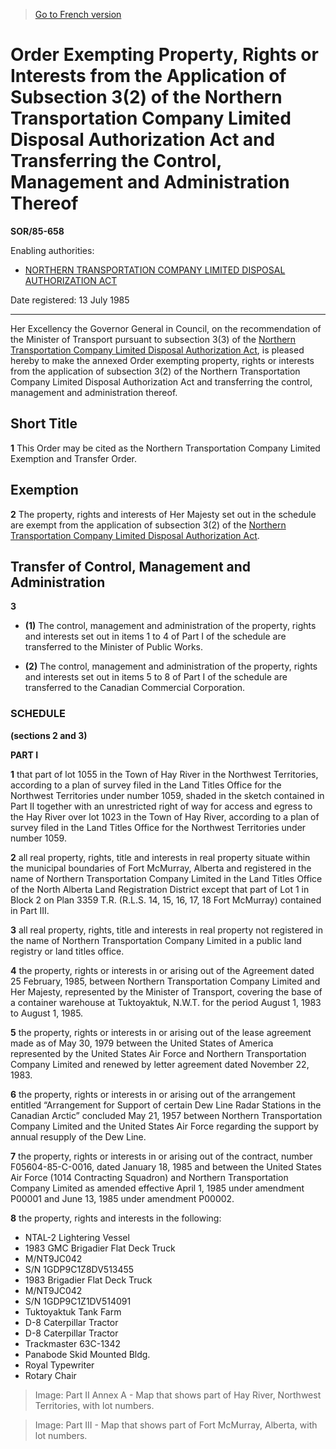 > [Go to French version](/fr/Règlements/Décrets,%20ordonnances%20et%20règlements%20statutaires/85/658.md)

# Order Exempting Property, Rights or Interests from the Application of Subsection 3(2) of the Northern Transportation Company Limited Disposal Authorization Act and Transferring the Control, Management and Administration Thereof

**SOR/85-658**

Enabling authorities: 
- [NORTHERN TRANSPORTATION COMPANY LIMITED DISPOSAL AUTHORIZATION ACT](/en/Acts/Statutes%20of%20Canada/1985/c.%2035.md)

Date registered: 13 July 1985

----------

Her Excellency the Governor General in Council, on the recommendation of the Minister of Transport pursuant to subsection 3(3) of the [Northern Transportation Company Limited Disposal Authorization Act](/en/Acts/Statutes%20of%20Canada/1985/c.%2035.md), is pleased hereby to make the annexed Order exempting property, rights or interests from the application of subsection 3(2) of the Northern Transportation Company Limited Disposal Authorization Act and transferring the control, management and administration thereof.




## Short Title


**1** This Order may be cited as the Northern Transportation Company Limited Exemption and Transfer Order.




## Exemption


**2** The property, rights and interests of Her Majesty set out in the schedule are exempt from the application of subsection 3(2) of the [Northern Transportation Company Limited Disposal Authorization Act](/en/Acts/Statutes%20of%20Canada/1985/c.%2035.md).




## Transfer of Control, Management and Administration


**3** 

- **(1)** The control, management and administration of the property, rights and interests set out in items 1 to 4 of Part I of the schedule are transferred to the Minister of Public Works.

- **(2)** The control, management and administration of the property, rights and interests set out in items 5 to 8 of Part I of the schedule are transferred to the Canadian Commercial Corporation.




### **SCHEDULE** 
**(sections 2 and 3)**

**PART I** 

**1** that part of lot 1055 in the Town of Hay River in the Northwest Territories, according to a plan of survey filed in the Land Titles Office for the Northwest Territories under number 1059, shaded in the sketch contained in Part II together with an unrestricted right of way for access and egress to the Hay River over lot 1023 in the Town of Hay River, according to a plan of survey filed in the Land Titles Office for the Northwest Territories under number 1059.


**2** all real property, rights, title and interests in real property situate within the municipal boundaries of Fort McMurray, Alberta and registered in the name of Northern Transportation Company Limited in the Land Titles Office of the North Alberta Land Registration District except that part of Lot 1 in Block 2 on Plan 3359 T.R. (R.L.S. 14, 15, 16, 17, 18 Fort McMurray) contained in Part III.


**3** all real property, rights, title and interests in real property not registered in the name of Northern Transportation Company Limited in a public land registry or land titles office.


**4** the property, rights or interests in or arising out of the Agreement dated 25 February, 1985, between Northern Transportation Company Limited and Her Majesty, represented by the Minister of Transport, covering the base of a container warehouse at Tuktoyaktuk, N.W.T. for the period August 1, 1983 to August 1, 1985.


**5** the property, rights or interests in or arising out of the lease agreement made as of May 30, 1979 between the United States of America represented by the United States Air Force and Northern Transportation Company Limited and renewed by letter agreement dated November 22, 1983.


**6** the property, rights or interests in or arising out of the arrangement entitled “Arrangement for Support of certain Dew Line Radar Stations in the Canadian Arctic” concluded May 21, 1957 between Northern Transportation Company Limited and the United States Air Force regarding the support by annual resupply of the Dew Line.


**7** the property, rights or interests in or arising out of the contract, number F05604-85-C-0016, dated January 18, 1985 and between the United States Air Force (1014 Contracting Squadron) and Northern Transportation Company Limited as amended effective April 1, 1985 under amendment P00001 and June 13, 1985 under amendment P00002.


**8** the property, rights and interests in the following:
- NTAL-2 Lightering Vessel
- 1983 GMC Brigadier Flat Deck Truck
- M/NT9JC042
- S/N 1GDP9C1Z8DV513455
- 1983 Brigadier Flat Deck Truck
- M/NT9JC042
- S/N 1GDP9C1Z1DV514091
- Tuktoyaktuk Tank Farm
- D-8 Caterpillar Tractor
- D-8 Caterpillar Tractor
- Trackmaster 63C-1342
- Panabode Skid Mounted Bldg.
- Royal Typewriter
- Rotary Chair


> Image: Part II Annex A - Map that shows part of Hay River, Northwest Territories, with lot numbers.

> Image: Part III - Map that shows part of Fort McMurray, Alberta, with lot numbers.


